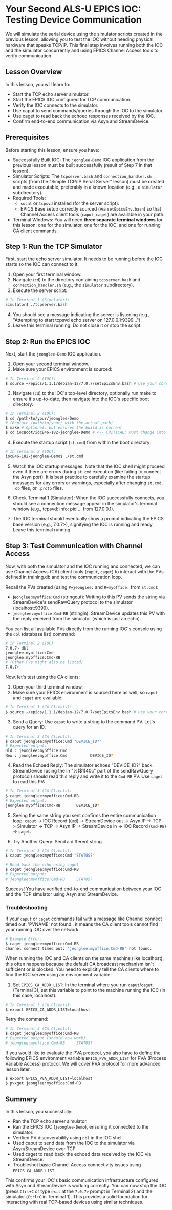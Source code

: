 # Your Second ALS-U EPICS IOC: Testing Device Communication

We will simulate the serial device using the simulator scripts created in the previous lesson, allowing you to test the IOC without needing physical hardware that speaks TCP/IP. This final step involves running both the IOC and the simulator concurrently and using EPICS Channel Access tools to verify communication.

## Lesson Overview

In this lesson, you will learn to:

* Start the TCP echo server simulator.
* Start the EPICS IOC configured for TCP communication.
* Verify the IOC connects to the simulator.
* Use caput to send commands/queries through the IOC to the simulator.
* Use caget to read back the echoed responses received by the IOC.
* Confirm end-to-end communication via Asyn and StreamDevice.

## Prerequisites

Before starting this lesson, ensure you have:

* Successfully Built IOC: The `jeonglee-Demo` IOC application from the previous lesson must be built successfully (result of Step 7 in that lesson).
* Simulator Scripts: The `tcpserver.bash` and `connection_handler.sh` scripts (from the "Simple TCP/IP Serial Server" lesson) must be created and made executable, preferably in a known location (e.g., a `simulator` subdirectory).
* Required Tools:
    * `socat` or `tcpsvd` installed (for the server script).
    * EPICS Base setup correctly sourced (via `setEpicsEnv.bash`) so that Channel Access client tools (`caput`, `caget`) are available in your path.
* Terminal Windows: You will need **three separate terminal windows** for this lesson: one for the simulator, one for the IOC, and one for running CA client commands.

## Step 1: Run the TCP Simulator

First, start the echo server simulator. It needs to be running before the IOC starts so the IOC can connect to it.

1. Open your first terminal window.
2. Navigate (`cd`) to the directory containing `tcpserver.bash` and `connection_handler.sh` (e.g., the `simulator` subdirectory).
3. Execute the server script:
```bash
# In Terminal 1 (Simulator):
simulator$ ./tcpserver.bash
```
4. You should see a message indicating the server is listening (e.g., "Attempting to start tcpsvd echo server on 127.0.0.1:9399...").
5. Leave this terminal running. Do not close it or stop the script.


## Step 2: Run the EPICS IOC

Next, start the `jeonglee-Demo` IOC application.

1. Open your second terminal window.
2. Make sure your EPICS environment is sourced:
```bash
# In Terminal 2 (IOC):
$ source ~/epics/1.1.1/debian-12/7.0.7/setEpicsEnv.bash # Use your correct path
```
3. Navigate (`cd`) to the IOC's top-level directory, optionally run make to ensure it's up-to-date, then navigate into the IOC's specific boot directory:

```bash
# In Terminal 2 (IOC):
$ cd /path/to/your/jeonglee-Demo
# (Replace /path/to/your/ with the actual path)
$ make # Optional, but ensures the build is current
$ cd iocBoot/iocB46-182-jeonglee-Demo # <-- CRITICAL: Must change into boot directory
```
4. Execute the startup script (`st.cmd`) from within the boot directory:
```bash
# In Terminal 2 (IOC):
iocB46-182-jeonglee-Demo$ ./st.cmd
```
5. Watch the IOC startup messages. Note that the IOC shell might proceed even if there are errors during `st.cmd` execution (like failing to connect the Asyn port). It is best practice to carefully examine the startup messages for any errors or warnings, especially after changing `st.cmd`, `.db` files, or `.proto` files.

6. Check Terminal 1 (Simulator): When the IOC successfully connects, you should see a connection message appear in the simulator's terminal window (e.g., tcpsvd: info: pid ... from 127.0.0.1).

7. The IOC terminal should eventually show a prompt indicating the EPICS base version (e.g., 7.0.7>), signifying the IOC is running and ready. Leave this terminal running.

## Step 3: Test Communication with Channel Access

Now, with both the simulator and the IOC running and connected, we can use Channel Access (CA) client tools (`caput`, `caget`) to interact with the PVs defined in training.db and test the communication loop.

Recall the PVs created (using `P=jeonglee:` and `R=myoffice:` from `st.cmd`):

* j`eonglee:myoffice:Cmd` (stringout): Writing to this PV sends the string via StreamDevice's sendRawQuery protocol to the simulator (localhost:9399).
* `jeonglee:myoffice:Cmd-RB` (stringin): StreamDevice updates this PV with the reply received from the simulator (which is just an echo).

You can list all available PVs directly from the running IOC's console using the `dbl` (database list) command:

```bash
# In Terminal 2 (IOC)
7.0.7> dbl
jeonglee:myoffice:Cmd
jeonglee:myoffice:Cmd-RB
# (Other PVs might also be listed)
7.0.7>
```

Now, let's test using the CA clients:

1. Open your third terminal window.
2. Make sure your EPICS environment is sourced here as well, so `caput` and `caget` are available:
```bash
# In Terminal 3 (CA Clients):
$ source ~/epics/1.1.1/debian-12/7.0.7/setEpicsEnv.bash # Use your correct path
```
3. Send a Query: Use `caput` to write a string to the command PV. Let's query for an ID.
```bash
# In Terminal 3 (CA Clients):
$ caput jeonglee:myoffice:Cmd "DEVICE_ID?"
# Expected output:
Old : jeonglee:myoffice:Cmd          
New : jeonglee:myoffice:Cmd          DEVICE_ID?
```
4. Read the Echoed Reply: The simulator echoes "DEVICE_ID?" back. StreamDevice (using the in "%(\$1)40c" part of the sendRawQuery protocol) should read this reply and write it to the `Cmd-RB` PV. Use `caget` to read this PV:
```bash
# In Terminal 3 (CA Clients):
$ caget jeonglee:myoffice:Cmd-RB
# Expected output:
jeonglee:myoffice:Cmd-RB       DEVICE_ID?
```
5. Seeing the same string you sent confirms the entire communication loop: `caput` -> IOC Record (`Cmd`) -> StreamDevice out -> Asyn IP -> TCP -> Simulator -> TCP -> Asyn IP -> StreamDevice in -> IOC Record (`Cmd-RB`) -> `caget`.

6. Try Another Query: Send a different string.

```bash
# In Terminal 3 (CA Clients):
$ caput jeonglee:myoffice:Cmd "STATUS?"

# Read back the echo using caget
$ caget jeonglee:myoffice:Cmd-RB
# Expected output:
# jeonglee:myoffice:Cmd-RB     STATUS?
```

Success! You have verified end-to-end communication between your IOC and the TCP simulator using Asyn and StreamDevice.

### Troubleshooting

If your `caput` or `caget` commands fail with a message like Channel connect timed out: 'PVNAME' not found., it means the CA client tools cannot find your running IOC over the network.

```bash
# Example Error:
$ caget jeonglee:myoffice:Cmd-RB
Channel connect timed out: 'jeonglee:myoffice:Cmd-RB' not found.
```

When running the IOC and CA clients on the same machine (like localhost), this often happens because the default CA broadcast mechanism isn't sufficient or is blocked. You need to explicitly tell the CA clients where to find the IOC server using an environment variable:

1. Set `EPICS_CA_ADDR_LIST`: In the terminal where you run `caput`/`caget` (Terminal 3), set this variable to point to the machine running the IOC (in this case, localhost).
```bash
# In Terminal 3 (CA Clients):
$ export EPICS_CA_ADDR_LIST=localhost
```

Retry the command:
```bash
# In Terminal 3 (CA Clients):
$ caget jeonglee:myoffice:Cmd-RB
# Expected output (should now work):
# jeonglee:myoffice:Cmd-RB     STATUS?
```

If you would like to evaluate the PVA protocol, you also have to define the following EPICS environment variable `EPICS_PVA_ADDR_LIST` for PVA (Process Variable Access) protocol. We will cover PVA protocol for more advanced lesson later.

```bash
$ export EPICS_PVA_ADDR_LIST=localhost
$ pvxget jeonglee:myoffice:Cmd-RB
```

## Summary

In this lesson, you successfully:

* Ran the TCP echo server simulator.
* Ran the EPICS IOC (`jeonglee-Demo`), ensuring it connected to the simulator.
* Verified PV discoverability using `dbl` in the IOC shell.
* Used caput to send data from the IOC to the simulator via Asyn/StreamDevice over TCP.
* Used caget to read back the echoed data received by the IOC via StreamDevice.
* Troubleshot basic Channel Access connectivity issues using `EPICS_CA_ADDR_LIST`.

This confirms your IOC's basic communication infrastructure configured with Asyn and StreamDevice is working correctly. You can now stop the IOC (press `Ctrl+C` or type `exit` at the `7.0.7>` prompt in Terminal 2) and the simulator (`Ctrl+C` in Terminal 1). This provides a solid foundation for interacting with real TCP-based devices using similar techniques.